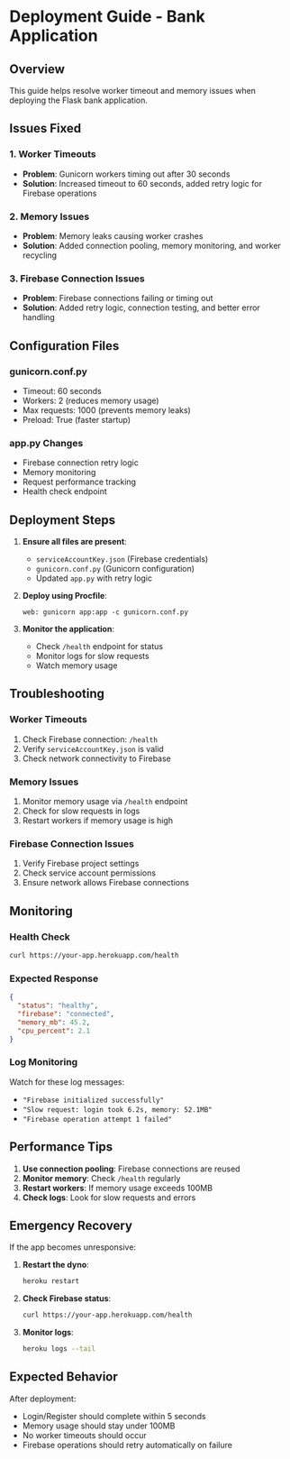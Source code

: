# Deployment Guide - Bank Application

## Overview
This guide helps resolve worker timeout and memory issues when deploying the Flask bank application.

## Issues Fixed

### 1. Worker Timeouts
- **Problem**: Gunicorn workers timing out after 30 seconds
- **Solution**: Increased timeout to 60 seconds, added retry logic for Firebase operations

### 2. Memory Issues
- **Problem**: Memory leaks causing worker crashes
- **Solution**: Added connection pooling, memory monitoring, and worker recycling

### 3. Firebase Connection Issues
- **Problem**: Firebase connections failing or timing out
- **Solution**: Added retry logic, connection testing, and better error handling

## Configuration Files

### gunicorn.conf.py
- Timeout: 60 seconds
- Workers: 2 (reduces memory usage)
- Max requests: 1000 (prevents memory leaks)
- Preload: True (faster startup)

### app.py Changes
- Firebase connection retry logic
- Memory monitoring
- Request performance tracking
- Health check endpoint

## Deployment Steps

1. **Ensure all files are present**:
   - `serviceAccountKey.json` (Firebase credentials)
   - `gunicorn.conf.py` (Gunicorn configuration)
   - Updated `app.py` with retry logic

2. **Deploy using Procfile**:
   ```
   web: gunicorn app:app -c gunicorn.conf.py
   ```

3. **Monitor the application**:
   - Check `/health` endpoint for status
   - Monitor logs for slow requests
   - Watch memory usage

## Troubleshooting

### Worker Timeouts
1. Check Firebase connection: `/health`
2. Verify `serviceAccountKey.json` is valid
3. Check network connectivity to Firebase

### Memory Issues
1. Monitor memory usage via `/health` endpoint
2. Check for slow requests in logs
3. Restart workers if memory usage is high

### Firebase Connection Issues
1. Verify Firebase project settings
2. Check service account permissions
3. Ensure network allows Firebase connections

## Monitoring

### Health Check
```bash
curl https://your-app.herokuapp.com/health
```

### Expected Response
```json
{
  "status": "healthy",
  "firebase": "connected",
  "memory_mb": 45.2,
  "cpu_percent": 2.1
}
```

### Log Monitoring
Watch for these log messages:
- `"Firebase initialized successfully"`
- `"Slow request: login took 6.2s, memory: 52.1MB"`
- `"Firebase operation attempt 1 failed"`

## Performance Tips

1. **Use connection pooling**: Firebase connections are reused
2. **Monitor memory**: Check `/health` regularly
3. **Restart workers**: If memory usage exceeds 100MB
4. **Check logs**: Look for slow requests and errors

## Emergency Recovery

If the app becomes unresponsive:

1. **Restart the dyno**:
   ```bash
   heroku restart
   ```

2. **Check Firebase status**:
   ```bash
   curl https://your-app.herokuapp.com/health
   ```

3. **Monitor logs**:
   ```bash
   heroku logs --tail
   ```

## Expected Behavior

After deployment:
- Login/Register should complete within 5 seconds
- Memory usage should stay under 100MB
- No worker timeouts should occur
- Firebase operations should retry automatically on failure 
